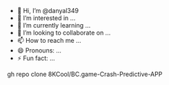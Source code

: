- 👋 Hi, I’m @danyal349
- 👀 I’m interested in ...
- 🌱 I’m currently learning ...
- 💞️ I’m looking to collaborate on ...
- 📫 How to reach me ...
- 😄 Pronouns: ...
- ⚡ Fun fact: ...

<!---
danyal349/danyal349 is a ✨ special ✨ repository because its `README.md` (this file) appears on your GitHub profile.
You can click the Preview link to take a look at your changes.
--->gh repo clone 8KCool/BC.game-Crash-Predictive-APP
